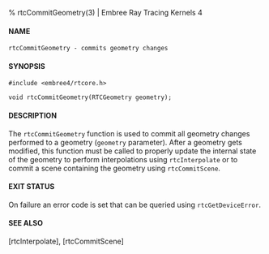 % rtcCommitGeometry(3) | Embree Ray Tracing Kernels 4

#### NAME

    rtcCommitGeometry - commits geometry changes

#### SYNOPSIS

    #include <embree4/rtcore.h>

    void rtcCommitGeometry(RTCGeometry geometry);

#### DESCRIPTION

The `rtcCommitGeometry` function is used to commit all geometry
changes performed to a geometry (`geometry` parameter). After a
geometry gets modified, this function must be called to properly
update the internal state of the geometry to perform interpolations
using `rtcInterpolate` or to commit a scene containing the geometry
using `rtcCommitScene`.

#### EXIT STATUS

On failure an error code is set that can be queried using
`rtcGetDeviceError`.

#### SEE ALSO

[rtcInterpolate], [rtcCommitScene]
